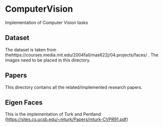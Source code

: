 # ComputerVision
Implementation of Computer Vision tasks

## Dataset
The dataset is taken from thehttps://courses.media.mit.edu/2004fall/mas622j/04.projects/faces/ . The images need to be placed in this directory.

## Papers
This directory contains all the related/implemented research papers.

## Eigen Faces
This is the implementation of Turk and Pentland (https://sites.cs.ucsb.edu/~mturk/Papers/mturk-CVPR91.pdf)
